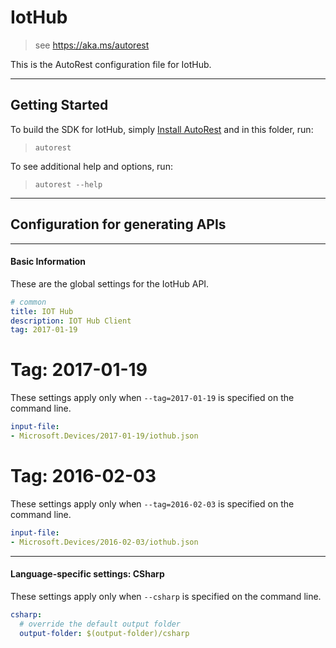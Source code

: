 # IotHub
    
> see https://aka.ms/autorest

This is the AutoRest configuration file for IotHub.



---
## Getting Started 
To build the SDK for IotHub, simply [Install AutoRest](https://aka.ms/autorest/install) and in this folder, run:

> `autorest`

To see additional help and options, run:

> `autorest --help`
---

## Configuration for generating APIs


---
#### Basic Information 
These are the global settings for the IotHub API.

``` yaml
# common 
title: IOT Hub
description: IOT Hub Client
tag: 2017-01-19

```


# Tag: 2017-01-19

These settings apply only when `--tag=2017-01-19` is specified on the command line.

``` yaml $(tag) == '2017-01-19'
input-file:
- Microsoft.Devices/2017-01-19/iothub.json

```
 
# Tag: 2016-02-03

These settings apply only when `--tag=2016-02-03` is specified on the command line.

``` yaml $(tag) == '2016-02-03'
input-file:
- Microsoft.Devices/2016-02-03/iothub.json

```


---
#### Language-specific settings: CSharp

These settings apply only when `--csharp` is specified on the command line.

``` yaml $(csharp)
csharp:
  # override the default output folder
  output-folder: $(output-folder)/csharp
```

